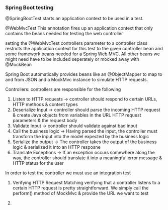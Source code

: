 ### Spring Boot testing


@SpringBootTest
starts an application context to be used in a test.  

@WebMvcTest
This annotation fires up an application context that only contains the beans needed for testing the web controller

setting the @WebMvcTest controllers parameter to a controller class restricts the application context for this test to the given controller 
bean and some framework beans needed for a Spring Web MVC.  All other beans we might need have to be included seperately or mocked away with @MockBean

Spring Boot automatically provides beans like an @ObjectMapper to map to and from JSON and a MockMvc instance to simulate HTTP
requests.  

Controllers:
controllers are responsible for the following
1) Listen to HTTP requests -> controller should respond to certain URLs, HTTP methods & content types
2) Deserialize Input -> controller should parse the incoming HTTP request & create Java objects from variables in the URL
    HTTP request parameters & the request body
3) Validate Input -> controller should validate against bad input
4) Call the business logic -> Having parsed the input, the controller must transform the input into the model expected by the business logic
5) Serialize the output -> The controller takes the output of the business logic & serialized it into an HTTP resposne
6) Translate Exceptions -> If an exception occurs somewhere along the way, the controller should translate it into a meaningful error message & HTTP status for the user

In order to test the controller we must use an integration test

1) Verifying HTTP Request Matching
verifying that a controller listens to a certain HTTP request is pretty straightforward.  We simply call the perform() method of MockMvc & provide the URL we want to test

2)



